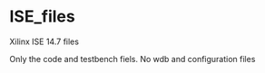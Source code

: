 # ISE_files
Xilinx ISE 14.7 files

Only the code and testbench fiels. No wdb and configuration files
